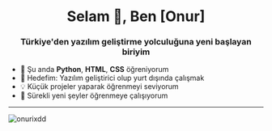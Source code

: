 <h1 align="center">Selam 👋, Ben [Onur]</h1>
<h3 align="center">Türkiye'den yazılım geliştirme yolculuğuna yeni başlayan biriyim</h3>

- 🚀 Şu anda **Python**, **HTML**, **CSS** öğreniyorum  
- 🎯 Hedefim: Yazılım geliştirici olup yurt dışında çalışmak  
- 💡 Küçük projeler yaparak öğrenmeyi seviyorum  
- 🧠 Sürekli yeni şeyler öğrenmeye çalışıyorum  

---

<p align="left">
  <img src="https://github-readme-stats.vercel.app/api/top-langs?username=onurixdd&show_icons=true&locale=tr&layout=compact" alt="onurixdd" />
</p>
